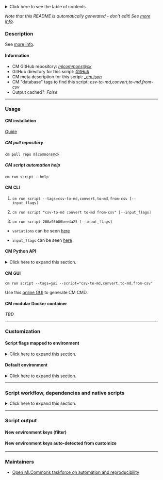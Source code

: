 <details>
<summary>Click here to see the table of contents.</summary>

* [Description](#description)
* [Information](#information)
* [Usage](#usage)
  * [ CM installation](#cm-installation)
  * [ CM script automation help](#cm-script-automation-help)
  * [ CM CLI](#cm-cli)
  * [ CM Python API](#cm-python-api)
  * [ CM GUI](#cm-gui)
  * [ CM modular Docker container](#cm-modular-docker-container)
* [Customization](#customization)
  * [ Script flags mapped to environment](#script-flags-mapped-to-environment)
  * [ Default environment](#default-environment)
* [Script workflow, dependencies and native scripts](#script-workflow-dependencies-and-native-scripts)
* [Script output](#script-output)
* [New environment keys (filter)](#new-environment-keys-(filter))
* [New environment keys auto-detected from customize](#new-environment-keys-auto-detected-from-customize)
* [Maintainers](#maintainers)

</details>

*Note that this README is automatically generated - don't edit! See [more info](README-extra.md).*

### Description


See [more info](README-extra.md).

#### Information

* CM GitHub repository: *[mlcommons@ck](https://github.com/mlcommons/ck/tree/master/cm-mlops)*
* GitHub directory for this script: *[GitHub](https://github.com/mlcommons/ck/tree/master/cm-mlops/script/convert-csv-to-md)*
* CM meta description for this script: *[_cm.json](_cm.json)*
* CM "database" tags to find this script: *csv-to-md,convert,to-md,from-csv*
* Output cached?: *False*
___
### Usage

#### CM installation

[Guide](https://github.com/mlcommons/ck/blob/master/docs/installation.md)

##### CM pull repository

```cm pull repo mlcommons@ck```

##### CM script automation help

```cm run script --help```

#### CM CLI

1. `cm run script --tags=csv-to-md,convert,to-md,from-csv [--input_flags]`

2. `cm run script "csv-to-md convert to-md from-csv" [--input_flags]`

3. `cm run script 200a95b80bee4a25 [--input_flags]`

* `variations` can be seen [here](#variations)

* `input_flags` can be seen [here](#script-flags-mapped-to-environment)

#### CM Python API

<details>
<summary>Click here to expand this section.</summary>

```python

import cmind

r = cmind.access({'action':'run'
                  'automation':'script',
                  'tags':'csv-to-md,convert,to-md,from-csv'
                  'out':'con',
                  ...
                  (other input keys for this script)
                  ...
                 })

if r['return']>0:
    print (r['error'])

```

</details>


#### CM GUI

```cm run script --tags=gui --script="csv-to-md,convert,to-md,from-csv"```

Use this [online GUI](https://cKnowledge.org/cm-gui/?tags=csv-to-md,convert,to-md,from-csv) to generate CM CMD.

#### CM modular Docker container

*TBD*

___
### Customization


#### Script flags mapped to environment
<details>
<summary>Click here to expand this section.</summary>

* `--csv_file=value`  &rarr;  `CM_CSV_FILE=value`
* `--md_file=value`  &rarr;  `CM_MD_FILE=value`

**Above CLI flags can be used in the Python CM API as follows:**

```python
r=cm.access({... , "csv_file":...}
```

</details>

#### Default environment

<details>
<summary>Click here to expand this section.</summary>

These keys can be updated via `--env.KEY=VALUE` or `env` dictionary in `@input.json` or using script flags.


</details>

___
### Script workflow, dependencies and native scripts

<details>
<summary>Click here to expand this section.</summary>

  1. ***Read "deps" on other CM scripts from [meta](https://github.com/mlcommons/ck/tree/master/cm-mlops/script/convert-csv-to-md/_cm.json)***
     * get,python3
       * CM names: `--adr.['python, python3']...`
       - CM script: [get-python3](https://github.com/mlcommons/ck/tree/master/cm-mlops/script/get-python3)
     * get,generic-python-lib,_pandas
       * CM names: `--adr.['pandas']...`
       - CM script: [get-generic-python-lib](https://github.com/mlcommons/ck/tree/master/cm-mlops/script/get-generic-python-lib)
     * get,generic-python-lib,_package.tabulate
       * CM names: `--adr.['tabulate']...`
       - CM script: [get-generic-python-lib](https://github.com/mlcommons/ck/tree/master/cm-mlops/script/get-generic-python-lib)
  1. ***Run "preprocess" function from [customize.py](https://github.com/mlcommons/ck/tree/master/cm-mlops/script/convert-csv-to-md/customize.py)***
  1. Read "prehook_deps" on other CM scripts from [meta](https://github.com/mlcommons/ck/tree/master/cm-mlops/script/convert-csv-to-md/_cm.json)
  1. ***Run native script if exists***
     * [run.bat](https://github.com/mlcommons/ck/tree/master/cm-mlops/script/convert-csv-to-md/run.bat)
     * [run.sh](https://github.com/mlcommons/ck/tree/master/cm-mlops/script/convert-csv-to-md/run.sh)
  1. Read "posthook_deps" on other CM scripts from [meta](https://github.com/mlcommons/ck/tree/master/cm-mlops/script/convert-csv-to-md/_cm.json)
  1. ***Run "postrocess" function from [customize.py](https://github.com/mlcommons/ck/tree/master/cm-mlops/script/convert-csv-to-md/customize.py)***
  1. Read "post_deps" on other CM scripts from [meta](https://github.com/mlcommons/ck/tree/master/cm-mlops/script/convert-csv-to-md/_cm.json)
</details>

___
### Script output
#### New environment keys (filter)

#### New environment keys auto-detected from customize

___
### Maintainers

* [Open MLCommons taskforce on automation and reproducibility](https://github.com/mlcommons/ck/blob/master/docs/taskforce.md)